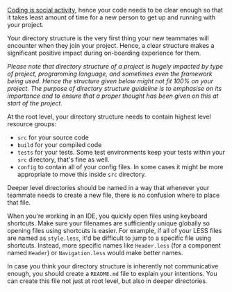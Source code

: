 [Coding is social activity](./Programming-Is-For-People.md), hence your code needs to be clear enough so that it takes least amount of time for a new person to get up and running with your project.

Your directory structure is the very first thing your new teammates will encounter when they join your project. Hence, a clear structure makes a significant positive impact during on-boarding experience for them.

_Please note that directory structure of a project is hugely impacted by type of project, programming language, and sometimes even the framework being used. Hence the structure given below might not fit 100% on your project. The purpose of directory structure guideline is to emphasise on its importance and to ensure that a proper thought has been given on this at start of the project._

At the root level, your directory structure needs to contain highest level resource groups:

- `src` for your source code
- `build` for your compiled code
- `tests` for your tests. Some test environments keep your tests within your `src` directory, that's fine as well.
- `config` to contain all of your config files. In some cases it might be more appropriate to move this inside `src` directory.

Deeper level directories should be named in a way that whenever your teammate needs to create a new file, there is no confusion where to place that file.

When you're working in an IDE, you quickly open files using keyboard shortcuts. Make sure your filenames are sufficiently unique globally so opening files using shortcuts is easier. For example, if all of your LESS files are named as `style.less`, it'd be difficult to jump to a specific file using shortcuts. Instead, more specific names like `Header.less` (for a component named `Header`) or `Navigation.less` would make better names.

In case you think your directory structure is inherently not communicative enough, you should create a `README.md` file to explain your intentions. You can create this file not just at root level, but also in deeper directories.
